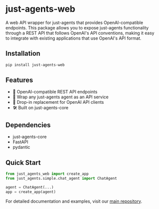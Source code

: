 # just-agents-web

A web API wrapper for just-agents that provides OpenAI-compatible endpoints. This package allows you to expose just-agents functionality through a REST API that follows OpenAI's API conventions, making it easy to integrate with existing applications that use OpenAI's API format.

## Installation

```bash
pip install just-agents-web
```

## Features

- 🔄 OpenAI-compatible REST API endpoints
- 🤖 Wrap any just-agents agent as an API service
- 🔌 Drop-in replacement for OpenAI API clients
- 🛠️ Built on just-agents-core

## Dependencies

- just-agents-core
- FastAPI
- pydantic

## Quick Start

```python
from just_agents_web import create_app
from just_agents.simple.chat_agent import ChatAgent

agent = ChatAgent(...)
app = create_app(agent)
```

For detailed documentation and examples, visit our [main repository](https://github.com/longevity-genie/just-agents).
